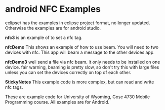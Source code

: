 android NFC Examples
===========

eclipse/ has the examples in eclipse project format, no longer updated.  Otherwise the examples are for android studio.

<b>nfc3</b> is an example of to set a nfc tag.

<b>nfcDemo</b> This shows an example of how to use beam.  You will need to two devices with nfc.  This app will beam a message to the other devices app.

<b>nfcDemo3</b> well send a file via nfc beam.  It only needs to be installed on one device.  fair warning, beaming is pretty slow, so don't try this with large files unless you can set the devices correctly on top of each other.

<b>StickyNotes</b> This example code is more complex, but can read and write nfc tags.

These are example code for University of Wyoming, Cosc 4730 Mobile Programming course.
All examples are for Android.

